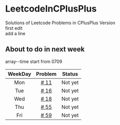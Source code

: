 # LeetcodeInCPlusPlus
Solutions of Leetcode Problems in CPlusPlus Version   
first edit   
add a line
## About to do in next week
array--time start from 0709  

|WeekDay|Problem|Status|
|:-----:|:-----:|:----:|
|Mon|[# 11](https://leetcode.com/problems/container-with-most-water/description/)|Not yet|
|Tue|[# 16](https://leetcode.com/problems/3sum-closest/description/)|Not yet|
|Wed|[# 18](https://leetcode.com/problems/4sum/description/)|Not yet|
|Thu|[# 55](https://leetcode.com/problems/jump-game/description/)|Not yet|
|Fri|[# 59](https://leetcode.com/problems/spiral-matrix-ii/description/)|Not yet|    


 